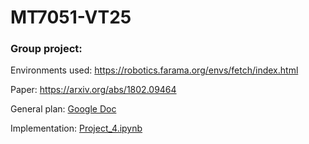 # MT7051-VT25

### Group project:

Environments used: https://robotics.farama.org/envs/fetch/index.html 

Paper: https://arxiv.org/abs/1802.09464

General plan: [Google Doc](https://docs.google.com/document/d/1Ardn38KtvEnQ1no73PI2hV4MW0RZ0KkmohdyS-nMwDM/edit?usp=sharing)

Implementation: [Project_4.ipynb](https://github.com/dgsob/MT7051-VT25/blob/main/Group%20project/Project_4.ipynb)



